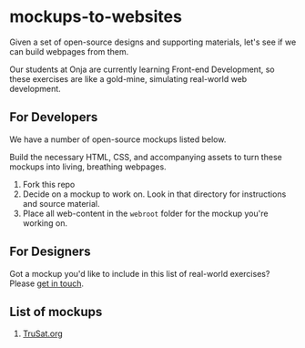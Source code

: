 # mockups-to-websites

Given a set of open-source designs and supporting materials, let's see if we can build webpages from them.

Our students at Onja are currently learning Front-end Development, so these exercises are like a gold-mine, simulating real-world web development.

## For Developers

We have a number of open-source mockups listed below.

Build the necessary HTML, CSS, and accompanying assets to turn these mockups into living, breathing webpages.

1. Fork this repo
1. Decide on a mockup to work on. Look in that directory for instructions and source material.
1. Place all web-content in the `webroot` folder for the mockup you're working on.

## For Designers

Got a mockup you'd like to include in this list of real-world exercises? Please [get in touch](mailto:shaun@onja.org).

## List of mockups

1. [TruSat.org](trusat/readme.md)

